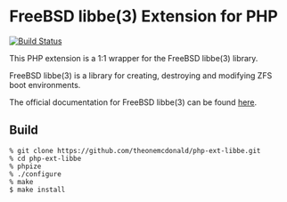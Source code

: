 # FreeBSD libbe(3) Extension for PHP

[![Build Status](https://github.com/theonemcdonald/php-ext-libbe/actions/workflows/main.yml/badge.svg)](https://github.com/theonemcdonald/php-ext-libbe/actions/workflows/main.yml)

This PHP extension is a 1:1 wrapper for the FreeBSD libbe(3) library.

FreeBSD libbe(3) is a library for creating, destroying and modifying ZFS boot environments. 

The official documentation for FreeBSD libbe(3) can be found [here](https://www.freebsd.org/cgi/man.cgi?query=libbe&sektion=3&manpath=FreeBSD+13.0-RELEASE+and+Ports).

## Build

```
% git clone https://github.com/theonemcdonald/php-ext-libbe.git
% cd php-ext-libbe
% phpize
% ./configure
% make
$ make install
```
